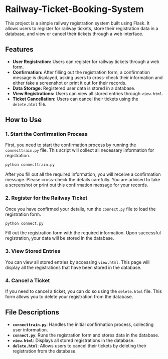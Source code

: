# Railway-Ticket-Booking-System

This project is a simple railway registration system built using Flask. It allows users to register for railway tickets, store their registration data in a database, and view or cancel their tickets through a web interface.

## Features

- **User Registration:** Users can register for railway tickets through a web form.
- **Confirmation:** After filling out the registration form, a confirmation message is displayed, asking users to cross-check their information and either take a screenshot or print it out for their records.
- **Data Storage:** Registered user data is stored in a database.
- **View Registrations:** Users can view all stored entries through `view.html`.
- **Ticket Cancellation:** Users can cancel their tickets using the `delete.html` file.

## How to Use

### 1. Start the Confirmation Process

First, you need to start the confirmation process by running the `connecttrain.py` file. This script will collect all necessary information for registration.

```bash
python connecttrain.py
```

After you fill out all the required information, you will receive a confirmation message. Please cross-check the details carefully. You are advised to take a screenshot or print out this confirmation message for your records.

### 2. Register for the Railway Ticket

Once you have confirmed your details, run the `connect.py` file to load the registration form.

```bash
python connect.py
```

Fill out the registration form with the required information. Upon successful registration, your data will be stored in the database.

### 3. View Stored Entries

You can view all stored entries by accessing `view.html`. This page will display all the registrations that have been stored in the database.

### 4. Cancel a Ticket

If you need to cancel a ticket, you can do so using the `delete.html` file. This form allows you to delete your registration from the database.

## File Descriptions

- **`connecttrain.py`**: Handles the initial confirmation process, collecting user information.
- **`connect.py`**: Runs the registration form and stores data in the database.
- **`view.html`**: Displays all stored registrations in the database.
- **`delete.html`**: Allows users to cancel their tickets by deleting their registration from the database.
